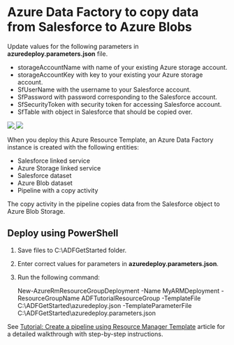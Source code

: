 # Azure Data Factory to copy data from Salesforce to Azure Blobs
Update values for the following parameters in **azuredeploy.parameters.json** file.

- storageAccountName with name of your existing Azure storage account.
- storageAccountKey with key to your existing your Azure storage account. 
- SfUserName with the username to your Salesforce account. 
- SfPassword with password corresponding to the Salesforce account. 
- SfSecurityToken with security token for accessing Salesforce account. 
- SfTable with object in Salesforce that should be copied over.
 
<a href="https://portal.azure.com/#create/Microsoft.Template/uri/https%3A%2F%2Fraw.githubusercontent.com%2FTVDKoni%2Fazure-quickstart-templates%2Fmaster%2F101-data-factory-salesforce-to-blob-copy%2Fazuredeploy.json" target="_blank">
    <img src="http://azuredeploy.net/deploybutton.png"/>
</a>
<a href="http://armviz.io/#/?load=https%3A%2F%2Fraw.githubusercontent.com%2FTVDKoni%2Fazure-quickstart-templates%2Fmaster%2F101-data-factory-salesforce-to-blob-copy%2Fazuredeploy.json" target="_blank">
    <img src="http://armviz.io/visualizebutton.png"/>
</a>

When you deploy this Azure Resource Template, an Azure Data Factory instance is created with the following entities: 

- Salesforce linked service
- Azure Storage linked service
- Salesforce dataset
- Azure Blob dataset
- Pipeline with a copy activity

The copy activity in the pipeline copies data from the Salesforce object to Azure Blob Storage. 

## Deploy using PowerShell
1. Save files to C:\ADFGetStarted folder. 
2. Enter correct values for parameters in **azuredeploy.parameters.json**. 
2. Run the following command:
	
	New-AzureRmResourceGroupDeployment -Name MyARMDeployment -ResourceGroupName ADFTutorialResourceGroup -TemplateFile C:\ADFGetStarted\azuredeploy.json -TemplateParameterFile C:\ADFGetStarted\azuredeploy.parameters.json

See [Tutorial: Create a pipeline using Resource Manager Template](https://azure.microsoft.com/documentation/articles/data-factory-copy-activity-tutorial-using-azure-resource-manager-template/?rnd=1#create-data-factory) article for a detailed walkthrough with step-by-step instructions. 
